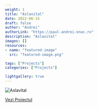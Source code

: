 ```yaml
---
weight: 1
title: "Aslavital"
date: 2022-06-15
draft: false
author: "Andrei"
authorLink: "https://paul-andrei-onac.ro"
description: "Aslavital"
images: []
resources:
- name: "featured-image"
  src: "featured-image.png"

tags: ["Projects"]
categories: ["Projects"]

lightgallery: true
---
```


![Aslavital](/image.jpg)

[Vezi Proiectul](https://aslavitalsuplimente.ro/)
